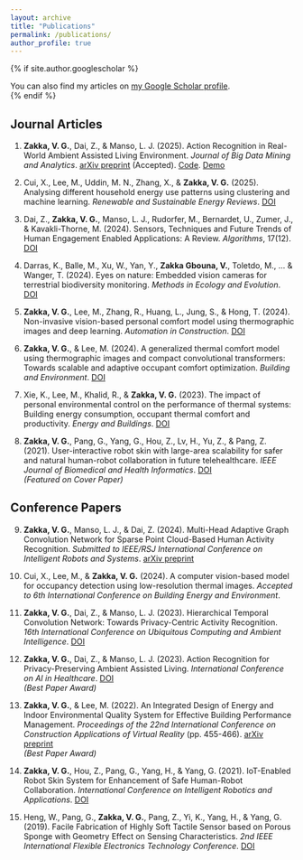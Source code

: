 ```yaml
---
layout: archive
title: "Publications"
permalink: /publications/
author_profile: true
---
```


{% if site.author.googlescholar %}
  <div class="wordwrap">You can also find my articles on <a href="{{https://scholar.google.com/citations?user=XTgcz5cAAAAJ&hl=en}}">my Google Scholar profile</a>.</div>
{% endif %}

## Journal Articles

1. **Zakka, V. G.**, Dai, Z., & Manso, L. J. (2025). Action Recognition in Real-World Ambient Assisted Living Environment. *Journal of Big Data Mining and Analytics*. [arXiv preprint](https://arxiv.org/abs/2503.23214) (Accepted). [Code](https://github.com/Gbouna/RE-TCN). [Demo](https://www.youtube.com/watch?v=pQJrz4SVdi4&t=2s)

3. Cui, X., Lee, M., Uddin, M. N., Zhang, X., & **Zakka, V. G.** (2025). Analysing different household energy use patterns using clustering and machine learning. *Renewable and Sustainable Energy Reviews*. [DOI](https://doi.org/10.1016/j.rser.2025.115335)

4. Dai, Z., **Zakka, V. G.**, Manso, L. J., Rudorfer, M., Bernardet, U., Zumer, J., & Kavakli-Thorne, M. (2024). Sensors, Techniques and Future Trends of Human Engagement Enabled Applications: A Review. *Algorithms*, 17(12). [DOI](https://doi.org/10.3390/a17120560)

5. Darras, K., Balle, M., Xu, W., Yan, Y., **Zakka Gbouna, V.**, Toletdo, M., ... & Wanger, T. (2024). Eyes on nature: Embedded vision cameras for terrestrial biodiversity monitoring. *Methods in Ecology and Evolution*. [DOI](https://doi.org/10.1111/2041-210X.14436)

6. **Zakka, V. G.**, Lee, M., Zhang, R., Huang, L., Jung, S., & Hong, T. (2024). Non-invasive vision-based personal comfort model using thermographic images and deep learning. *Automation in Construction*. [DOI](https://doi.org/10.1016/j.autcon.2024.105811)

7. **Zakka, V. G.**, & Lee, M. (2024). A generalized thermal comfort model using thermographic images and compact convolutional transformers: Towards scalable and adaptive occupant comfort optimization. *Building and Environment*. [DOI](https://doi.org/10.1016/j.buildenv.2024.112118)

8. Xie, K., Lee, M., Khalid, R., & **Zakka, V. G.** (2023). The impact of personal environmental control on the performance of thermal systems: Building energy consumption, occupant thermal comfort and productivity. *Energy and Buildings*. [DOI](https://doi.org/10.1016/j.enbuild.2023.113552)

9. **Zakka, V. G.**, Pang, G., Yang, G., Hou, Z., Lv, H., Yu, Z., & Pang, Z. (2021). User-interactive robot skin with large-area scalability for safer and natural human-robot collaboration in future telehealthcare. *IEEE Journal of Biomedical and Health Informatics*. [DOI](https://doi.org/10.1109/JBHI.2021.3082563)  
*(Featured on Cover Paper)*

## Conference Papers

9. **Zakka, V. G.**, Manso, L. J., & Dai, Z. (2024). Multi-Head Adaptive Graph Convolution Network for Sparse Point Cloud-Based Human Activity Recognition. *Submitted to IEEE/RSJ International Conference on Intelligent Robots and Systems*. [arXiv preprint](https://arxiv.org/abs/2504.02778)

10. Cui, X., Lee, M., & **Zakka, V. G.** (2024). A computer vision-based model for occupancy detection using low-resolution thermal images. *Accepted to 6th International Conference on Building Energy and Environment*.

11. **Zakka, V. G.**, Dai, Z., & Manso, L. J. (2023). Hierarchical Temporal Convolution Network: Towards Privacy-Centric Activity Recognition. *16th International Conference on Ubiquitous Computing and Ambient Intelligence*. [DOI](https://doi.org/10.1007/978-3-031-77571-0_33)

12. **Zakka, V. G.**, Dai, Z., & Manso, L. J. (2023). Action Recognition for Privacy-Preserving Ambient Assisted Living. *International Conference on AI in Healthcare*. [DOI](https://doi.org/10.1007/978-3-031-67285-9_15)  
*(Best Paper Award)*

13. **Zakka, V. G.**, & Lee, M. (2022). An Integrated Design of Energy and Indoor Environmental Quality System for Effective Building Performance Management. *Proceedings of the 22nd International Conference on Construction Applications of Virtual Reality* (pp. 455-466). [arXiv preprint](https://arxiv.org/abs/2503.23323)  
*(Best Paper Award)*

14. **Zakka, V. G.**, Hou, Z., Pang, G., Yang, H., & Yang, G. (2021). IoT-Enabled Robot Skin System for Enhancement of Safe Human-Robot Collaboration. *International Conference on Intelligent Robotics and Applications*. [DOI](https://doi.org/10.1007/978-3-030-89098-8_43)

15. Heng, W., Pang, G., **Zakka, V. G.**, Pang, Z., Yi, K., Yang, H., & Yang, G. (2019). Facile Fabrication of Highly Soft Tactile Sensor based on Porous Sponge with Geometry Effect on Sensing Characteristics. *2nd IEEE International Flexible Electronics Technology Conference*. [DOI](https://doi.org/10.1109/IFETC46817.2019.9073774)
